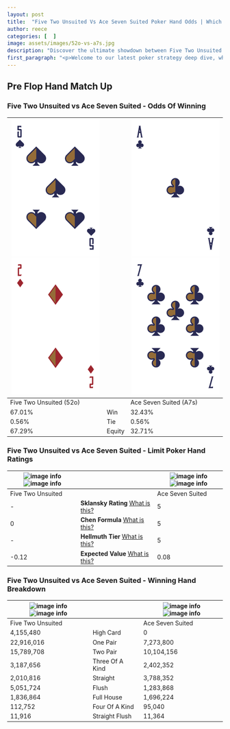 ```yaml
---
layout: post
title:  "Five Two Unsuited Vs Ace Seven Suited Poker Hand Odds | Which Is The Better Hand In Poker? A Complete Guide"
author: reece
categories: [  ]
image: assets/images/52o-vs-a7s.jpg
description: "Discover the ultimate showdown between Five Two Unsuited and Ace Seven Suited in poker! Uncover the odds, strategies, and scenarios where one hand triumphs over the other. Get ready to up your poker game with this thrilling analysis."
first_paragraph: "<p>Welcome to our latest poker strategy deep dive, where we're pitting two distinct hands against each other in a high-stakes showdown: Five Two Unsuited vs Ace Seven Suited.</p><p>In the dynamic world of poker, every decision counts, and knowing which hand holds the upper hand is key to your success at the table.</p><p>In this article, we'll dissect these two hands, explore the scenarios where one dominates the other, and equip you with the knowledge to make strategic choices that can tip the odds in your favor.</p><p>Get ready to unravel the intriguing dynamics of these poker hands and elevate your game to new heights.</p>"
---
```




[comment]: # (sp0)

## Pre Flop Hand Match Up

<div class="table hand-ratings" markdown="1"> 



### Five Two Unsuited vs Ace Seven Suited - Odds Of Winning


    
| ![image info](assets/images/hand1/5.png) ![image info](assets/images/hand1/2o.png) |  | ![image info](assets/images/hand2/a.png) ![image info](assets/images/hand2/7.png) |
| -------- | -------- | -------- |
| Five Two Unsuited (52o) |  | Ace Seven Suited (A7s) |
| 67.01% | Win | 32.43% |
| 0.56% | Tie | 0.56% |
| 67.29% | Equity | 32.71% |




[comment]: # (sp1)



### Five Two Unsuited vs Ace Seven Suited - Limit Poker Hand Ratings


    
| ![image info](https://www.riverpairs.com/assets/images/hand1/5.png) ![image info](https://www.riverpairs.com/assets/images/hand1/2o.png) |  | ![image info](https://www.riverpairs.com/assets/images/hand2/a.png) ![image info](https://www.riverpairs.com/assets/images/hand2/7.png) |
| -------- | -------- | -------- |
| Five Two Unsuited |  | Ace Seven Suited |
| - | **Sklansky Rating** [What is this?](/sklansky-rating-explained) | 5 |
| 0 | **Chen Formula** [What is this?](/chen-formula-explained) | 5 |
| - | **Hellmuth Tier** [What is this?](/Hellmuth-tier-explained) | 5 |
| -0.12 | **Expected Value** [What is this?](/expected-value-explained) | 0.08 |




[comment]: # (sp2)



### Five Two Unsuited vs Ace Seven Suited - Winning Hand Breakdown


    
| ![image info](https://www.riverpairs.com/assets/images/hand1/5.png) ![image info](https://www.riverpairs.com/assets/images/hand1/2o.png) |  | ![image info](https://www.riverpairs.com/assets/images/hand2/a.png) ![image info](https://www.riverpairs.com/assets/images/hand2/7.png) |
| -------- | -------- | -------- |
| Five Two Unsuited |  | Ace Seven Suited |
| 4,155,480 | High Card | 0 |
| 22,916,016 | One Pair | 7,273,800 |
| 15,789,708 | Two Pair | 10,104,156 |
| 3,187,656 | Three Of A Kind | 2,402,352 |
| 2,010,816 | Straight | 3,788,352 |
| 5,051,724 | Flush | 1,283,868 |
| 1,836,864 | Full House | 1,696,224 |
| 112,752 | Four Of A Kind | 95,040 |
| 11,916 | Straight Flush | 11,364 |




[comment]: # (sp3)



</div>

[comment]: # (sp4)



[comment]: # (sp5)

